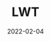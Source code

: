 ---
date: 2022-02-04
##
title:    LWT 
## Titel der Publikation, beispielweise The Lancet.
##
authors: 'Vishwakarma, S, Panigrahi, C, Barua, S, et al.'
##
status:   default
##
en:
  subtitle:   'Food nutrients as inherent sources of immunomodulation during COVID-19 pandemic'
  ##
  description: 'Severe acute respiratory syndrome coronavirus 2 (SARS-CoV-2) - a novel coronavirus has rapid spread, and caused community infection around the globe. During the absence of a vaccine, people focused more on an immunity-boosting diet and needed clear knowledge about immunity-boosting foods. However, after the vaccination drive, the importance of food as a natural source of immunomodulation cannot be neglected. So, the purpose of this review was to describe the role of vital nutrient in boosting immune system of body apart from other factors like adequate sleep, exercise, and low stress levels. Macrophages, neutrophils, natural killer cells, dendritic cells, B-cells, and T-cells are the important components having important role in maintaining immunity of the human body. The first four-act as the initial mediators of innate host defense, and the latter two produce antibodies for pathogen destruction. The review investigated vital nutrients like vitamin-C, A, E and D, iron, zinc, folic acid, probiotics, and prebiotics affecting these immune components in some extent. Fruits, vegetables, spices, herbs, seeds, nuts, cereals, millets, and superfoods like chlorella and spirulina are good sources of these nutrients. However, fortified foods, functional foods, encapsulated foods with bioactive compounds and plant-based foods have shown immense potential in boosting immunity against viral infections like COVID-19. Some clinical trials and retrospective cohort studies have shown reduction in the severity of COVID-19 patients with relation to plant-based diet, vitamin D and C doses, probiotic, and zinc salts application. '
  ## 
  tags:    [food, nutrients, immune components, vitamins, vitamin C, vitamin A, vitamin D, vitamin E, iron, zinc, folic acid, probiotics]
## 
de: 
  ##
  subtitle:   'Lebensmittel-Nährstoffe als inhärente Quellen der Immunmodulation während der COVID-19-Pandemie'
  ##
  description: 'Das schwere akute respiratorische Syndrom Coronavirus 2 (SARS-CoV-2) - ein neuartiges Coronavirus - hat sich rasch ausgebreitet und weltweit zu Gemeinschaftsinfektionen geführt. Als es noch keinen Impfstoff gab, konzentrierten sich die Menschen mehr auf eine immunitätssteigernde Ernährung und brauchten klares Wissen über immunitätssteigernde Lebensmittel. Nach der Impfkampagne darf jedoch die Bedeutung von Lebensmitteln als natürliche Quelle der Immunmodulation nicht vernachlässigt werden. Ziel dieser Übersichtsarbeit war es daher, die Rolle lebenswichtiger Nährstoffe bei der Stärkung des körpereigenen Immunsystems zu beschreiben, abgesehen von anderen Faktoren wie ausreichendem Schlaf, Bewegung und geringem Stress. Makrophagen, neutrophile Granulozyten, natürliche Killerzellen, dendritische Zellen, B-Zellen und T-Zellen sind die wichtigsten Komponenten, die eine wichtige Rolle bei der Aufrechterhaltung der Immunität des menschlichen Körpers spielen. Die ersten vier fungieren als erste Vermittler der angeborenen Wirtsabwehr, und die beiden letzteren produzieren Antikörper zur Zerstörung von Krankheitserregern. In der Übersichtsarbeit wurden lebenswichtige Nährstoffe wie Vitamin C, A, E und D, Eisen, Zink, Folsäure, Probiotika und Präbiotika untersucht, die diese Immunkomponenten in gewissem Maße beeinflussen. Obst, Gemüse, Gewürze, Kräuter, Samen, Nüsse, Getreide, Hirse und Superfoods wie Chlorella und Spirulina sind gute Quellen für diese Nährstoffe. Angereicherte Lebensmittel, funktionelle Lebensmittel, mit bioaktiven Stoffen verkapselte Lebensmittel und pflanzliche Lebensmittel haben jedoch ein immenses Potenzial zur Stärkung der Immunität gegen Virusinfektionen wie COVID-19 gezeigt. Einige klinische Studien und retrospektive Kohortenstudien haben gezeigt, dass sich der Schweregrad von COVID-19-Patienten in Verbindung mit einer pflanzlichen Ernährung, Vitamin-D- und -C-Dosen, Probiotika und Zinksalzen verringert.'
  ## 
  ##
  tags:     [COVID-19, Lebensmittel, Nährstoffe, Immunkomponenten, Vitamine, Vitamin C, Vitamin A, Vitamin D, Vitamin E, Eisen, Zink, Folsäure, Probiotika]
##
group:  "Treatments"
##
credit:      https://doi.org/10.1016/j.lwt.2022.113154
##
## 2020-09-30_10.1038_s41590-020-00808-x.md
---